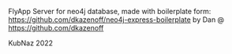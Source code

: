 FlyApp Server for neo4j database, made with boilerplate form:
https://github.com/dkazenoff/neo4j-express-boilerplate by Dan @ https://github.com/dkazenoff

KubNaz 2022
